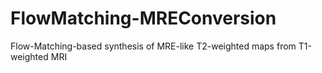 # FlowMatching-MREConversion
Flow-Matching-based synthesis of MRE-like T2-weighted maps from T1-weighted MRI
